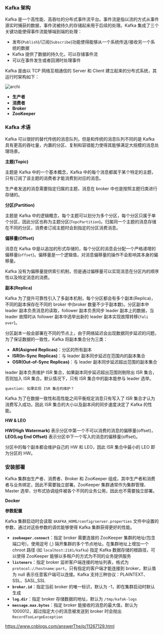### Kafka 架构

Kafka 是一个高性能、高吞吐的分布式事件流平台。事件流是指以流的方式从事件源实时捕获的数据，事件流被持久的存储起来用于后续的处理。Kafka 集成了三个关键功能使得事件流能够端到端的处理：

- 发布(`Publish`)/订阅(`Subscribe`)功能使得能够从一个系统传送/接收另一个系统的数据
- Kafka 提供了数据的持久化，可以存储事件流
- 可以在事件发生或者回溯时处理事件

Kafka 是由以 TCP 网络互相通信的 Server 和 Client 建立起来的分布式系统，其运行时架构如下：

![archi]()

- **生产者**
- **消费者**
- **Broker**
- **ZooKeeper**

### Kafka 术语

Kafka 可以很好的替代传统的消息队列，但是和传统的消息队列不同的是 Kafka 具有更高的吞吐量，内置的分区、复制和容错能力使得其能够满足大规模的消息处理场景。

**主题(Topic)**

主题是 Kafka 中的一个基本概念，Kafka 中的每个消息都属于某个特定的主题，只有订阅了该主题的消费者才能消费到对应的消息。

生产者发送的消息需要指定归属的主题，消息在 broker 中也是按照主题归类进行存储的。

**分区(Partition)**

主题是 Kafka 中的逻辑概念，每个主题可以划分为多个分区，每个分区只属于单个分区，因此分区也称为主题分区(`TopcPartition`)。归属同一个主题的消息存储在不同的分区，消费者订阅主题时会到指定的分区消费消息。

**偏移量(Offset)**

消息在 Kafka 中是以追加的形式存储的，每个分区的消息会分配一个严格递增的偏移量(`offset`)。偏移量是一个逻辑值，对消息偏移量的操作不会影响其本身的偏移量。

Kafka 没有为偏移量提供索引机制，但是通过偏移量可以实现消息在分区内的顺序性以及特定消息的消费。

**副本(Replica)**

Kafka 为了提升可靠性引入了多副本机制，每个分区都会有多个副本(Replica)，不同的副本保存在不同的 broker 中(broker 数量不少于副本数)。分区副本中 leader 副本负责消息的读取，follower 副本负责同步 leader 副本上的数据，当 leader 故障时从 follower 副本中选举出新的 leader 副本实现故障转移(`fali over`)。

分区副本一般会部署在不同的节点上，由于网络延迟会出现数据同步延迟的问题，为了保证数据的一致性，Kafka 将副本集合分为三类：

- **AR(Asigned Replicas)**：分区的所有副本
- **ISR(In-Sync Replicas)**：与 leader 副本同步延迟在范围内的副本集合
- **OSR(Out-of-Sync Replicas)**：与 leader 副本同步延迟超出范围的副本集合

leader 副本负责维护 ISR 集合，如果副本同步延迟超出范围则剔除出 ISR 集合，否则加入 ISR 集合。默认情况下，只有 ISR 集合中的副本能参与 leader 选举。

```
question: 如果实现 ISR 集合的维护？
```

Kafka 为了在数据一致性和高性能之间平衡规定消息只有写入了 ISR 集合才认为消费写入成功，因此 ISR 集合的大小以及副本间的同步速度决定了 Kafka 的性能。

**HW & LEO**

**HW(High Watermark)** 表示分区中第一个不可以消费的消息的偏移量(offset)，**LEO(Log End Offset)** 表示分区中下一个写入的消息的偏移量(offset)。

分区中的每个副本都会维护自己的 HW 和 LEO，因此 ISR 集合中最小的 LEO 即为分区的 HW。

### 安装部署

Kafka 集群由生产者、消费者、Broker 和 ZooKeeper 组成，其中生产者和消费者与业务绑定，因此不需要独立部署。ZooKeeper 集群通常作为集群管理、Master 选举、分布式协调组件被各个不同的业务公用，因此也不需要独立部署。

**Docker**

**参数配置**

Kafka 集群启动时会读取 `$KAFKA_HOME/config/server.properties` 文件中设置的参数，通过对这些参数的调优能够使得 Kafka 集群获得更好的性能。

- **`zookeeper.connect`**：指定 broker 需要连接的 ZooKeeper 集群的地址(包含端口号)，使用逗号 (,) 隔开集群的多个节点地址。在集群地址上增加一个 chroot 路径 (如 `localhost:2181/kafka`) 指定 Kafka 数据存储的根路径，可以使得 ZooKeeper 能够以多租户的方式为不同的业务提供服务
- **`listeners`**：指定 broker 监听客户端连接的地址列表，格式为 `protocol://hostname:port`，只有指定的客户端才能连接到 broker，默认值为 null 表示任意客户端可以连接。Kafka 支持三种协议：PLAINTEXT、SSL、SASL_SSL
- **`broker.id`**：指定当前 broker 的唯一标识，默认为 -1，即在集群启动时默认生成
- **`log.dir`**：指定 broker 存储数据的地址，默认为 `/tmp/kafak-logs`
- **`message.max.bytes`**：指定 broker 能接收的消息的最大值，默认为 1000012，超过指定大小的消息被发送到 broker 时会抛出 `RecordTooLargeException`

https://www.cnblogs.com/answerThe/p/11267129.html